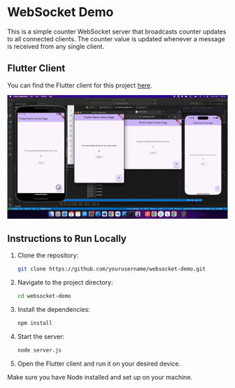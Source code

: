 # WebSocket Demo
This is a simple counter WebSocket server that broadcasts counter updates to all connected clients.
The counter value is updated whenever a message is received from any single client.

## Flutter Client

You can find the Flutter client for this project [here](https://github.com/0xharkirat/flutter_websockets).

![image](websockets-demo.gif)

## Instructions to Run Locally

1. Clone the repository:
    ```bash
    git clone https://github.com/yourusername/websocket-demo.git
    ```
2. Navigate to the project directory:
    ```bash
    cd websocket-demo
    ```
3. Install the dependencies:
    ```bash
    npm install
    ```
4. Start the server:
    ```bash
    node server.js
    ```
5. Open the Flutter client and run it on your desired device.

Make sure you have Node installed and set up on your machine.
